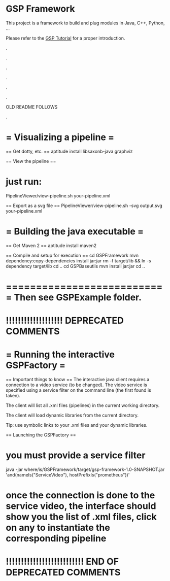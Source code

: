 GSP Framework
=============

This project is a framework to build and plug modules in Java, C++, Python, ...

Please refer to the [GSP Tutorial](https://github.com/twitwi/GSPTutorial) for a proper introduction.



.

.

.

.

.

.


OLD README FOLLOWS

.

= Visualizing a pipeline =
==========================

== Get dotty, etc. ==
aptitude install libsaxonb-java graphviz

== View the pipeline ==
# just run:
PipelineViewer/view-pipeline.sh your-pipeline.xml

== Export as a svg file ==
PipelineViewer/view-pipeline.sh   -svg output.svg   your-pipeline.xml



= Building the java executable =
================================

== Get Maven 2 ==
aptitude install maven2


== Compile and setup for execution ==
cd GSPFramework
mvn dependency:copy-dependencies install jar:jar
rm -f target/lib && ln -s dependency target/lib
cd ..
cd GSPBaseutils
mvn install jar:jar
cd ..


===========================
Then see GSPExample folder.
===========================



!!!!!!!!!!!!!!!!!!!
DEPRECATED COMMENTS
======================

= Running the interactive GSPFactory =
======================================

== Important things to know ==
The interactive java client requires a connection to a video service (to be changed).
The video service is specified using a service filter on the command line (the first found is taken).

The client will list all .xml files (pipelines) in the current working directory.

The client will load dynamic libraries from the current directory.

Tip: use symbolic links to your .xml files and your dynamic libraries.


== Launching the GSPFactory ==
# you must provide a service filter
java -jar where/is/GSPFramework/target/gsp-framework-1.0-SNAPSHOT.jar 'and(nameIs("ServiceVideo"), hostPrefixIs("prometheus"))'

# once the connection is done to the service video, the interface should show you the list of .xml files, click on any to instantiate the corresponding pipeline

!!!!!!!!!!!!!!!!!!!!!!!!!!
END OF DEPRECATED COMMENTS
=============================
